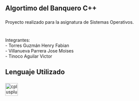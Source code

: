 <h2 align="left">Algortimo del Banquero C++</h2>

###

<p align="left">Proyecto realizado para la asignatura de Sistemas Operativos.</p>

###

<h1 align="left"></h1>

###

<p align="left">Integrantes:<br>- Torres Guzmán Henry Fabian<br>- Villanueva Parrera Jose Moises<br>- Tinoco Aguilar Victor</p>

###

<h2 align="left">Lenguaje Utilizado</h2>

###

<div align="left">
  <img src="https://cdn.jsdelivr.net/gh/devicons/devicon/icons/cplusplus/cplusplus-original.svg" height="40" alt="cplusplus logo"  />
</div>

###